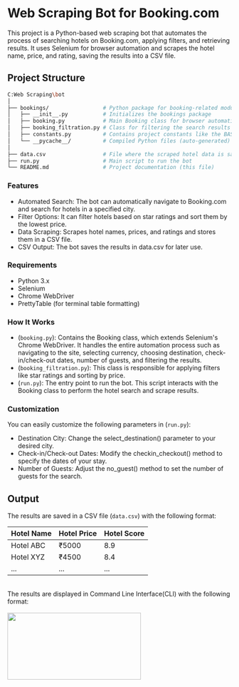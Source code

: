 # Web Scraping Bot for Booking.com

This project is a Python-based web scraping bot that automates the process of searching hotels on Booking.com, applying filters, and retrieving results. It uses Selenium for browser automation and scrapes the hotel name, price, and rating, saving the results into a CSV file.

## Project Structure

```bash
C:Web Scraping\bot
│
├── bookings/                 # Python package for booking-related modules
│   ├── __init__.py           # Initializes the bookings package
│   ├── booking.py            # Main Booking class for browser automation
│   ├── booking_filtration.py # Class for filtering the search results
│   ├── constants.py          # Contains project constants like the BASE_URL
│   └── __pycache__/          # Compiled Python files (auto-generated)
│
├── data.csv                  # File where the scraped hotel data is saved
├── run.py                    # Main script to run the bot
└── README.md                 # Project documentation (this file)
```

### Features
  * Automated Search: The bot can automatically navigate to Booking.com and search for hotels in a specified city.
  * Filter Options: It can filter hotels based on star ratings and sort them by the lowest price.
  * Data Scraping: Scrapes hotel names, prices, and ratings and stores them in a CSV file.
  * CSV Output: The bot saves the results in data.csv for later use.

### Requirements
  * Python 3.x
  * Selenium
  * Chrome WebDriver
  * PrettyTable (for terminal table formatting)

### How It Works
  * (`booking.py`): Contains the Booking class, which extends Selenium's Chrome WebDriver. It handles the entire automation process such as navigating to the site, selecting currency, choosing destination, check-in/check-out dates, number of guests, and filtering the results.
  * (`booking_filtration.py`): This class is responsible for applying filters like star ratings and sorting by price.
  * (`run.py`): The entry point to run the bot. This script interacts with the Booking class to perform the hotel search and scrape results.

### Customization
You can easily customize the following parameters in (`run.py`):

  * Destination City: Change the select_destination() parameter to your desired city.
  * Check-in/Check-out Dates: Modify the checkin_checkout() method to specify the dates of your stay.
  * Number of Guests: Adjust the no_guest() method to set the number of guests for the search.

## Output

The results are saved in a CSV file (`data.csv`) with the following format:

| Hotel Name     | Hotel Price | Hotel Score |
|----------------|-------------|-------------|
| Hotel ABC      | ₹5000       | 8.9         |
| Hotel XYZ      | ₹4500       | 8.4         |
| ...            | ...         | ...         |
<br>
The results are displayed in Command Line Interface(CLI) with the following format:
<br>
<br>
<img src="https://github.com/user-attachments/assets/e9a3c1f3-0b78-4591-8693-b75455f79405" width="300" height="150" />
